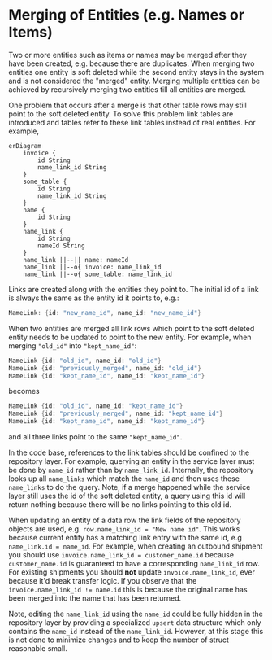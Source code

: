 # Merging of Entities (e.g. Names or Items)

Two or more entities such as items or names may be merged after they have been created, e.g. because there are duplicates.
When merging two entities one entity is soft deleted while the second entity stays in the system and is not considered the "merged" entity.
Merging multiple entities can be achieved by recursively merging two entities till all entities are merged.

<!-- Links -->

One problem that occurs after a merge is that other table rows may still point to the soft deleted entity.
To solve this problem link tables are introduced and tables refer to these link tables instead of real entities.
For example,

```mermaid
erDiagram
    invoice {
        id String
        name_link_id String
    }
    some_table {
        id String
        name_link_id String
    }
    name {
        id String
    }
    name_link {
        id String
        nameId String
    }
    name_link ||--|| name: nameId
    name_link ||--o{ invoice: name_link_id
    name_link ||--o{ some_table: name_link_id
```

<!-- Link creation -->

Links are created along with the entities they point to.
The initial id of a link is always the same as the entity id it points to, e.g.:

```rust
NameLink: {id: "new_name_id", name_id: "new_name_id"}
```

<!-- Merging links -->

When two entities are merged all link rows which point to the soft deleted entity needs to be updated to point to the new entity.
For example, when merging `"old_id"` into `"kept_name_id"`:

```rust
NameLink {id: "old_id", name_id: "old_id"}
NameLink {id: "previously_merged", name_id: "old_id"}
NameLink {id: "kept_name_id", name_id: "kept_name_id"}
```

becomes

```rust
NameLink {id: "old_id", name_id: "kept_name_id"}
NameLink {id: "previously_merged", name_id: "kept_name_id"}
NameLink {id: "kept_name_id", name_id: "kept_name_id"}
```

and all three links point to the same `"kept_name_id"`.

<!-- Links are repo only -->

In the code base, references to the link tables should be confined to the repository layer.
For example, querying an entity in the service layer must be done by `name_id` rather than by `name_link_id`.
Internally, the repository looks up all `name_links` which match the `name_id` and then uses these `name_links` to do the query.
Note, if a merge happened while the service layer still uses the id of the soft deleted entity, a query using this id will return nothing because there will be no links pointing to this old id.

<!-- However, updating a name_id is done using the row.name_link_id -->

When updating an entity of a data row the link fields of the repository objects are used, e.g. `row.name_link_id = "New name id"`.
This works because current entity has a matching link entry with the same id, e.g `name_link.id = name_id`.
For example, when creating an outbound shipment you should use `invoice.name_link_id = customer_name.id` because `customer_name.id` is guaranteed to have a corresponding `name_link_id` row.
For existing shipments you should **not** update `invoice.name_link_id`, ever because it'd break transfer logic. If you observe that the `invoice.name_link_id != name.id` this is because the original name has been merged into the name that has been returned.

Note, editing the `name_link_id` using the `name_id` could be fully hidden in the repository layer by providing a specialized `upsert` data structure which only contains the `name_id` instead of the `name_link_id`.
However, at this stage this is not done to minimize changes and to keep the number of struct reasonable small.
